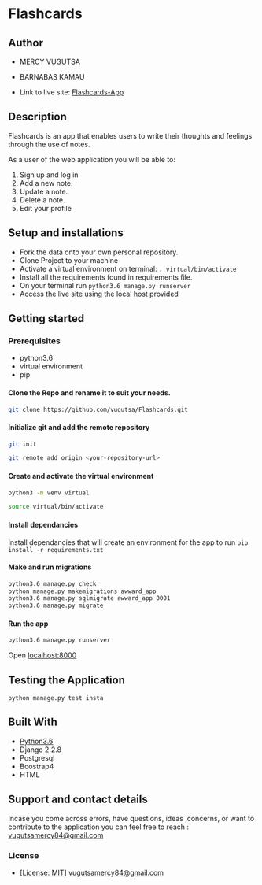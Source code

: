 # Flashcards

## Author
* MERCY VUGUTSA
* BARNABAS KAMAU


* Link to live site: [Flashcards-App](https://flashy23.herokuapp.com/)

## Description
Flashcards is an app that enables users to write their thoughts and feelings through the use of notes.

As a user of the web application you will be able to:

1. Sign up and log in
2. Add a new note.
3. Update a note.
4. Delete a note.
5. Edit your profile



## Setup and installations
* Fork the data onto your own personal repository.
* Clone Project to your machine
* Activate a virtual environment on terminal: `. virtual/bin/activate`
* Install all the requirements found in requirements file.
* On your terminal run `python3.6 manage.py runserver`
* Access the live site using the local host provided



## Getting started

### Prerequisites
* python3.6
* virtual environment
* pip

#### Clone the Repo and rename it to suit your needs.
```bash
git clone https://github.com/vugutsa/Flashcards.git
```
#### Initialize git and add the remote repository
```bash
git init
```
```bash
git remote add origin <your-repository-url>
```

#### Create and activate the virtual environment
```bash
python3 -m venv virtual
```

```bash
source virtual/bin/activate
```

#### Install dependancies
Install dependancies that will create an environment for the app to run
`pip install -r requirements.txt`

#### Make and run migrations
```bash
python3.6 manage.py check
python manage.py makemigrations awward_app
python3.6 manage.py sqlmigrate awward_app 0001
python3.6 manage.py migrate
```

#### Run the app
```bash
python3.6 manage.py runserver
```
Open [localhost:8000](http://127.0.0.1:8000/)



## Testing the Application
`python manage.py test insta`
        
## Built With

* [Python3.6](https://docs.python.org/3/)
* Django 2.2.8
* Postgresql 
* Boostrap4
* HTML


## Support and contact details
 Incase you come across errors, have questions, ideas ,concerns, or want to contribute to the application you can feel free to reach : vugutsamercy84@gmail.com


### License

* [[License: MIT]](Licence.md) <vugutsamercy84@gmail.com>
